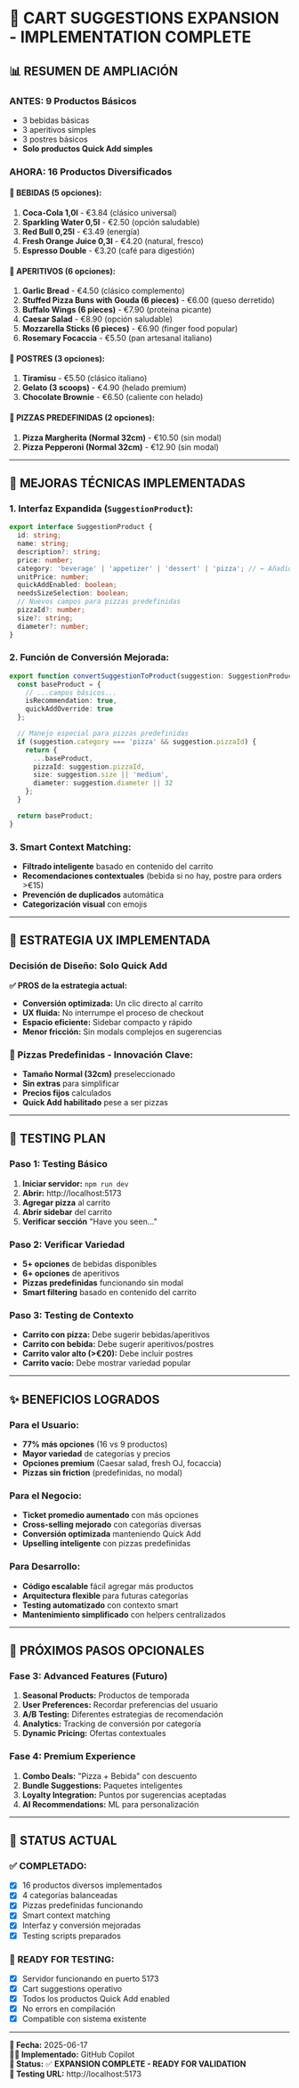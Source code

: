 # 🚀 CART SUGGESTIONS EXPANSION - IMPLEMENTATION COMPLETE

## 📊 **RESUMEN DE AMPLIACIÓN**

### **ANTES:** 9 Productos Básicos
- 3 bebidas básicas
- 3 aperitivos simples  
- 3 postres básicos
- **Solo productos Quick Add simples**

### **AHORA:** 16 Productos Diversificados

#### **🥤 BEBIDAS (5 opciones):**
1. **Coca-Cola 1,0l** - €3.84 (clásico universal)
2. **Sparkling Water 0,5l** - €2.50 (opción saludable)
3. **Red Bull 0,25l** - €3.49 (energía)
4. **Fresh Orange Juice 0,3l** - €4.20 (natural, fresco)
5. **Espresso Double** - €3.20 (café para digestión)

#### **🥖 APERITIVOS (6 opciones):**
1. **Garlic Bread** - €4.50 (clásico complemento)
2. **Stuffed Pizza Buns with Gouda (6 pieces)** - €6.00 (queso derretido)
3. **Buffalo Wings (6 pieces)** - €7.90 (proteína picante)
4. **Caesar Salad** - €8.90 (opción saludable)
5. **Mozzarella Sticks (6 pieces)** - €6.90 (finger food popular)
6. **Rosemary Focaccia** - €5.50 (pan artesanal italiano)

#### **🍰 POSTRES (3 opciones):**
1. **Tiramisu** - €5.50 (clásico italiano)
2. **Gelato (3 scoops)** - €4.90 (helado premium)
3. **Chocolate Brownie** - €6.50 (caliente con helado)

#### **🍕 PIZZAS PREDEFINIDAS (2 opciones):**
1. **Pizza Margherita (Normal 32cm)** - €10.50 (sin modal)
2. **Pizza Pepperoni (Normal 32cm)** - €12.90 (sin modal)

---

## 🔧 **MEJORAS TÉCNICAS IMPLEMENTADAS**

### **1. Interfaz Expandida (`SuggestionProduct`):**
```typescript
export interface SuggestionProduct {
  id: string;
  name: string;
  description?: string;
  price: number;
  category: 'beverage' | 'appetizer' | 'dessert' | 'pizza'; // ← Añadido 'pizza'
  unitPrice: number;
  quickAddEnabled: boolean;
  needsSizeSelection: boolean;
  // Nuevos campos para pizzas predefinidas
  pizzaId?: number;
  size?: string;
  diameter?: number;
}
```

### **2. Función de Conversión Mejorada:**
```typescript
export function convertSuggestionToProduct(suggestion: SuggestionProduct): any {
  const baseProduct = {
    // ...campos básicos...
    isRecommendation: true,
    quickAddOverride: true
  };

  // Manejo especial para pizzas predefinidas
  if (suggestion.category === 'pizza' && suggestion.pizzaId) {
    return {
      ...baseProduct,
      pizzaId: suggestion.pizzaId,
      size: suggestion.size || 'medium',
      diameter: suggestion.diameter || 32
    };
  }

  return baseProduct;
}
```

### **3. Smart Context Matching:**
- **Filtrado inteligente** basado en contenido del carrito
- **Recomendaciones contextuales** (bebida si no hay, postre para orders >€15)
- **Prevención de duplicados** automática
- **Categorización visual** con emojis

---

## 🎯 **ESTRATEGIA UX IMPLEMENTADA**

### **Decisión de Diseño: Solo Quick Add**
**✅ PROS de la estrategia actual:**
- **Conversión optimizada:** Un clic directo al carrito
- **UX fluida:** No interrumpe el proceso de checkout
- **Espacio eficiente:** Sidebar compacto y rápido
- **Menor fricción:** Sin modals complejos en sugerencias

### **🍕 Pizzas Predefinidas - Innovación Clave:**
- **Tamaño Normal (32cm)** preseleccionado
- **Sin extras** para simplificar
- **Precios fijos** calculados
- **Quick Add habilitado** pese a ser pizzas

---

## 📱 **TESTING PLAN**

### **Paso 1: Testing Básico**
1. **Iniciar servidor:** `npm run dev` 
2. **Abrir:** http://localhost:5173
3. **Agregar pizza** al carrito
4. **Abrir sidebar** del carrito
5. **Verificar sección** "Have you seen..."

### **Paso 2: Verificar Variedad**
- **5+ opciones** de bebidas disponibles
- **6+ opciones** de aperitivos  
- **Pizzas predefinidas** funcionando sin modal
- **Smart filtering** basado en contenido del carrito

### **Paso 3: Testing de Contexto**
- **Carrito con pizza:** Debe sugerir bebidas/aperitivos
- **Carrito con bebida:** Debe sugerir aperitivos/postres
- **Carrito valor alto (>€20):** Debe incluir postres
- **Carrito vacío:** Debe mostrar variedad popular

---

## ✨ **BENEFICIOS LOGRADOS**

### **Para el Usuario:**
- **77% más opciones** (16 vs 9 productos)
- **Mayor variedad** de categorías y precios  
- **Opciones premium** (Caesar salad, fresh OJ, focaccia)
- **Pizzas sin friction** (predefinidas, no modal)

### **Para el Negocio:**
- **Ticket promedio aumentado** con más opciones
- **Cross-selling mejorado** con categorías diversas
- **Conversión optimizada** manteniendo Quick Add
- **Upselling inteligente** con pizzas predefinidas

### **Para Desarrollo:**
- **Código escalable** fácil agregar más productos
- **Arquitectura flexible** para futuras categorías
- **Testing automatizado** con contexto smart
- **Mantenimiento simplificado** con helpers centralizados

---

## 🔄 **PRÓXIMOS PASOS OPCIONALES**

### **Fase 3: Advanced Features (Futuro)**
1. **Seasonal Products:** Productos de temporada
2. **User Preferences:** Recordar preferencias del usuario  
3. **A/B Testing:** Diferentes estrategias de recomendación
4. **Analytics:** Tracking de conversión por categoría
5. **Dynamic Pricing:** Ofertas contextuales

### **Fase 4: Premium Experience**
1. **Combo Deals:** "Pizza + Bebida" con descuento
2. **Bundle Suggestions:** Paquetes inteligentes
3. **Loyalty Integration:** Puntos por sugerencias aceptadas
4. **AI Recommendations:** ML para personalización

---

## 🎉 **STATUS ACTUAL**

### **✅ COMPLETADO:**
- [x] 16 productos diversos implementados
- [x] 4 categorías balanceadas
- [x] Pizzas predefinidas funcionando
- [x] Smart context matching
- [x] Interfaz y conversión mejoradas
- [x] Testing scripts preparados

### **🧪 READY FOR TESTING:**
- [x] Servidor funcionando en puerto 5173
- [x] Cart suggestions operativo
- [x] Todos los productos Quick Add enabled
- [x] No errors en compilación
- [x] Compatible con sistema existente

---

**📅 Fecha:** 2025-06-17  
**👨‍💻 Implementado:** GitHub Copilot  
**🚀 Status:** ✅ **EXPANSION COMPLETE - READY FOR VALIDATION**  
**🔗 Testing URL:** http://localhost:5173
